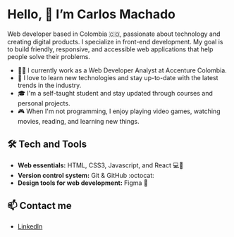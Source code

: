 # Hello, 👋 I’m Carlos Machado
Web developer based in Colombia 🇨🇴, passionate about technology and creating digital products. I specialize in front-end development. My goal is to build friendly, responsive, and accessible web applications that help people solve their problems.

- 👨‍💻 I currently work as a Web Developer Analyst at Accenture Colombia.
- 🚀 I love to learn new technologies and stay up-to-date with the latest trends in the industry.
- 🎓 I'm a self-taught student and stay updated through courses and personal projects.
- 🎮 When I'm not programming, I enjoy playing video games, watching movies, reading, and learning new things.

## 🛠️ Tech and Tools
- <strong>Web essentials:</strong> HTML, CSS3, Javascript, and React 💻📱
- <strong>Version control system:</strong> Git & GitHub :octocat:
- <strong>Design tools for web development:</strong> Figma :art:

## :mailbox: Contact me
- [LinkedIn](https://bit.ly/3cP0iGN)

<!---
Kusagui/Kusagui is a ✨ special ✨ repository because its `README.md` (this file) appears on your GitHub profile.
You can click the Preview link to take a look at your changes.
--->
